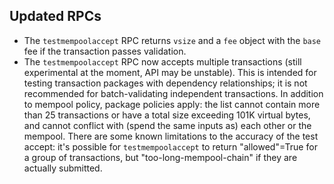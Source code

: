 Updated RPCs
------------

- The `testmempoolaccept` RPC returns `vsize` and a `fee` object with the `base` fee
  if the transaction passes validation.
- The `testmempoolaccept` RPC now accepts multiple transactions (still experimental at the moment,
  API may be unstable). This is intended for testing transaction packages with dependency
  relationships; it is not recommended for batch-validating independent transactions. In addition to
  mempool policy, package policies apply: the list cannot contain more than 25 transactions or have a
  total size exceeding 101K virtual bytes, and cannot conflict with (spend the same inputs as) each other or
  the mempool. There are some known limitations to the accuracy of the test accept: it's possible for
  `testmempoolaccept` to return "allowed"=True for a group of transactions, but "too-long-mempool-chain"
  if they are actually submitted.
